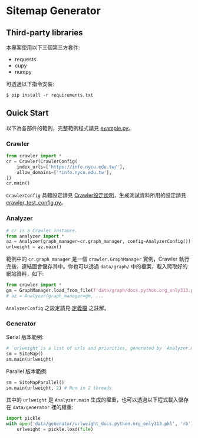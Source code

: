 # Sitemap Generator

## Third-party libraries

本專案使用以下三個第三方套件:
* requests
* cupy
* numpy

可透過以下指令安裝:
```shell
$ pip install -r requirements.txt
```

## Quick Start

以下為各部件的範例，完整範例程式請見 [example.py](example.py)。

### Crawler
```python
from crawler import *
cr = Crawler(CrawlerConfig(
    index_urls=['https://info.nycu.edu.tw/'],
    allow_domains=['*info.nycu.edu.tw'],
))
cr.main()
```
`CrawlerConfig` 具體設定請見 [Crawler設定說明](crawler/README.md)，生成測試資料所用的設定請見 [crawler_test_config.py](crawler_test_config.py)。

### Analyzer
```python
# cr is a Crawler instance.
from analyzer import *
az = Analyzer(graph_manager=cr.graph_manager, config=AnalyzerConfig())
urlweight = az.main()
```

範例中的 `cr.graph_manager` 是一個 `crawler.GraphManager` 實例，Crawler 執行完後，連結圖會儲存其中。你也可以透過 `data/graph/` 中的檔案，載入爬取好的網站資料，如下:

```python
from crawler import *
gm = GraphManager.load_from_file(f'data/graph/docs.python.org_only313.pkl')
# az = Analyzer(graph_manager=gm, ...
```

`AnalyzerConfig` 之設定請見 [定義檔](analyzer/config.py) 之註解。

### Generator
Serial 版本範例:
```python
# `urlweight`is a list of urls and priorities, generated by `Analyzer.main`.
sm = SiteMap()
sm.main(urlweight) 
```

Parallel 版本範例:
```python
sm = SiteMapParallel()
sm.main(urlweight, 2) # Run in 2 threads
```

其中的 `urlweight` 是 `Analyzer.main` 生成的權重，也可以透過以下程式載入儲存在 `data/generator` 裡的權重:
```python
import pickle
with open('data/generator/urlweight_docs.python.org_only313.pkl', 'rb') as file:
    urlweight = pickle.load(file)
```